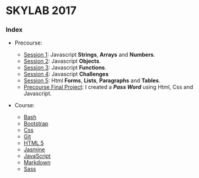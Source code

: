 # SKYLAB 2017

### Index

* Precourse: 
    * [Session 1](https://github.com/Micheloncio/Skylab/tree/master/Precourse/Session_1): Javascript **Strings**, **Arrays** and **Numbers**.
    * [Session 2](https://github.com/Micheloncio/Skylab/tree/master/Precourse/Session_2): Javascript **Objects**.
    * [Session 3](https://github.com/Micheloncio/Skylab/tree/master/Precourse/Session_3): Javascript **Functions**.
    * [Session 4](https://github.com/Micheloncio/Skylab/tree/master/Precourse/Session_4): Javascript **Challenges**
    * [Session 5](https://github.com/Micheloncio/Skylab/tree/master/Precourse/Session_5): Html **Forms**, **Lists**, **Paragraphs** and **Tables**.
    * [Precourse Final Project](https://github.com/Micheloncio/Skylab/tree/master/Precourse/Precourse_Final_Project): I created a _**Pass Word**_ using Html, Css and Javascript.

* Course:
    * [Bash](https://github.com/Micheloncio/Skylab/tree/master/Course/Bash)
    * [Bootstrap](https://github.com/Micheloncio/Skylab/tree/master/Course/Bootstrap)
    * [Css](https://github.com/Micheloncio/Skylab/tree/master/Course/Css)
    * [Git](https://github.com/Micheloncio/Skylab/tree/master/Course/Git)
    * [HTML 5](https://github.com/Micheloncio/Skylab/tree/master/Course/Html5)
    * [Jasmine](https://github.com/Micheloncio/Skylab/tree/master/Course/Jasmine)
    * [JavaScript](https://github.com/Micheloncio/Skylab/tree/master/Course/JavaScript)
    * [Markdown](https://github.com/Micheloncio/Skylab/tree/master/Course/Markdown)
    * [Sass](https://github.com/Micheloncio/Skylab/tree/master/Course/Sass)
    

